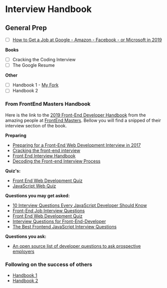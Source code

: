 # Interview Handbook

## General Prep
- [ ] [How to Get a Job at Google - Amazon - Facebook - or Microsoft in 2019](https://youtu.be/6nODOtyHSBc)


**Books**
- [ ] Cracking the Coding Interview
- [ ] The Google Resume

**Other**
- [ ] Handbook 1 - [My Fork](https://github.com/caestrada/coding-interview-university)
- [ ] Handbook 2

### From FrontEnd Masters Handbook
Here is the link to the [2019 Front-End Developer Handbook](https://frontendmasters.com/books/front-end-handbook/2019/#3.8) from the amazing people at [FrontEnd Masters](https://frontendmasters.com/).
Bellow you will find a snipped of their interview section of the book.

   **Preparing**
   * [Preparing for a Front-End Web Development Interview in 2017](http://davidshariff.com/blog/preparing-for-a-front-end-web-development-interview-in-2017/)
   * [Cracking the front-end interview](https://medium.freecodecamp.com/cracking-the-front-end-interview-9a34cd46237)
   * [Front End Interview Handbook](https://github.com/yangshun/front-end-interview-handbook)
   * [Decoding the Front-end Interview Process](https://dev.to/emmawedekind/decoding-the-front-end-interview-process-14dl)

   **Quiz's:**
   * [Front End Web Development Quiz](http://davidshariff.com/quiz/)
   * [JavaScript Web Quiz](http://davidshariff.com/js-quiz/)

   **Questions you may get asked:**
   * [10 Interview Questions Every JavaScript Developer Should Know](https://medium.com/javascript-scene/10-interview-questions-every-javascript-developer-should-know-6fa6bdf5ad95)
   * [Front-End Job Interview Questions](http://h5bp.github.io/Front-end-Developer-Interview-Questions/)
   * [Front End Web Development Quiz](http://davidshariff.com/quiz/)
   * [Interview Questions for Front-End-Developer](http://thatjsdude.com/interview/index.html)
   * <a href="https://performancejs.com/post/hde6d32/The-Best-Frontend-JavaScript-Interview-Questions-(Written-by-a-Frontend-Engineer">The Best Frontend JavaScript Interview Questions</a>

   **Questions you ask:**
   * [An open source list of developer questions to ask prospective employers](https://github.com/ChiperSoft/InterviewThis)

### Following on the success of others

* [Handbook 1](https://github.com/jwasham/coding-interview-university)
* [Handbook 2](https://github.com/yangshun/front-end-interview-handbook)
